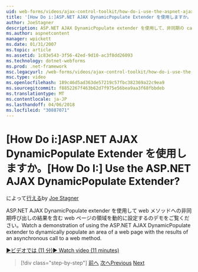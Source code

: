 ```yaml
---
uid: web-forms/videos/ajax-control-toolkit/how-do-i-use-the-aspnet-ajax-dynamicpopulate-extender
title: '[How Do i:]ASP.NET AJAX DynamicPopulate Extender を使用しますか。 | Microsoft Docs'
author: JoeStagner
description: ASP.NET AJAX DynamicPopulate extender を使用して、非同期の ca の結果を含む web ページの領域を動的に設定するのデモを視聴してください.
ms.author: aspnetcontent
manager: wpickett
ms.date: 01/31/2007
ms.topic: article
ms.assetid: 1c83e543-3f56-42ed-9d10-ac3f8dd26093
ms.technology: dotnet-webforms
ms.prod: .net-framework
msc.legacyurl: /web-forms/videos/ajax-control-toolkit/how-do-i-use-the-aspnet-ajax-dynamicpopulate-extender
msc.type: video
ms.openlocfilehash: 189c46d5ad363de57219c57fbc382369a22c9ea9
ms.sourcegitcommit: f8852267f463b62d7f975e56bea9aa3f68fbbdeb
ms.translationtype: MT
ms.contentlocale: ja-JP
ms.lasthandoff: 04/06/2018
ms.locfileid: "30887071"
---
```

<a name="how-do-i-use-the-aspnet-ajax-dynamicpopulate-extender"></a><span data-ttu-id="0d4a9-104">[How Do i:]ASP.NET AJAX DynamicPopulate Extender を使用しますか。</span><span class="sxs-lookup"><span data-stu-id="0d4a9-104">[How Do I:] Use the ASP.NET AJAX DynamicPopulate Extender?</span></span>
====================
<span data-ttu-id="0d4a9-105">によって[行える](https://github.com/JoeStagner)</span><span class="sxs-lookup"><span data-stu-id="0d4a9-105">by [Joe Stagner](https://github.com/JoeStagner)</span></span>

<span data-ttu-id="0d4a9-106">ASP.NET AJAX DynamicPopulate extender を使用して web メソッドへの非同期呼び出しの結果を含む web ページの領域を動的に設定するのデモをご覧ください。</span><span class="sxs-lookup"><span data-stu-id="0d4a9-106">Watch a demonstration of using the ASP.NET AJAX DynamicPopulate extender to dynamically populate an area of a web page with the results of an asynchronous call to a web method.</span></span>

[<span data-ttu-id="0d4a9-107">&#9654;ビデオでは (11 分)</span><span class="sxs-lookup"><span data-stu-id="0d4a9-107">&#9654; Watch video (11 minutes)</span></span>](https://channel9.msdn.com/Blogs/ASP-NET-Site-Videos/how-do-i-use-the-aspnet-ajax-dynamicpopulate-extender)

> [!div class="step-by-step"]
> <span data-ttu-id="0d4a9-108">[前へ](how-do-i-use-the-aspnet-ajax-draggable-panel-extender.md)
> [次へ](how-do-i-use-the-aspnet-ajax-filteredtextbox-extender.md)</span><span class="sxs-lookup"><span data-stu-id="0d4a9-108">[Previous](how-do-i-use-the-aspnet-ajax-draggable-panel-extender.md)
[Next](how-do-i-use-the-aspnet-ajax-filteredtextbox-extender.md)</span></span>
